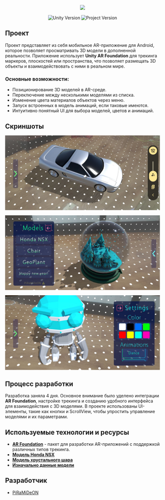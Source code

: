 <p align="center">
      <img src='https://github.com/PiRaMiDeON/TestProject-AR-/blob/main/Imgs/Main.png'>
</p>

<p align="center">
    <img src="https://img.shields.io/badge/Engine-Unity-white" alt="Unity Version">
    <img src="https://img.shields.io/badge/Version-Beta-blue" alt="Project Version">
</p>

## Проект

Проект представляет из себя мобильное AR-приложение для Android, которое позволяет просматривать 3D модели в дополненной реальности. Приложение использует **Unity AR Foundation** для трекинга маркеров, плоскостей или пространства, что позволяет размещать 3D объекты и взаимодействовать с ними в реальном мире.

### Основные возможности:
- Позиционирование 3D моделей в AR-среде.
- Переключение между несколькими моделями из списка.
- Изменение цвета материалов объектов через меню.
- Запуск встроенных в модель анимаций, если таковые имеются.
- Интуитивно понятный UI для выбора моделей, цветов и анимаций.

## Скриншоты

<p align="center"> 
      <img src='https://github.com/PiRaMiDeON/TestProject-AR-/blob/main/Imgs/Screenshot1.jpg' width=880>
</p>
<p align="center"> 
      <img src='https://github.com/PiRaMiDeON/TestProject-AR-/blob/main/Imgs/Screenshot2.jpg' width=880> 
</p>
<p align="center"> 
      <img src='https://github.com/PiRaMiDeON/TestProject-AR-/blob/main/Imgs/Screenshot3.jpg' width=880>
</p>

## Процесс разработки

Разработка заняла 4 дня. Основное внимание было уделено интеграции **AR Foundation**, настройке трекинга и созданию удобного интерфейса для взаимодействия с 3D моделями. В проекте использованы UI-элементы, такие как кнопки и ScrollView, чтобы упростить управление моделями и их параметрами.

## Используемые технологии и ресурсы

- [**AR Foundation**](https://docs.unity3d.com/Packages/com.unity.xr.arfoundation@4.1/manual/index.html) - пакет для разработки AR-приложений с поддержкой различных типов трекинга.
- [**Модель Honda NSX**](https://skfb.ly/6WFwI)
- [**Модель хрустального шара**](https://skfb.ly/6RysS)
- [**Изначально данные модели**](https://github.com/Way2AR/unity-ar-test-assignment)

## Разработчик

- [PiRaMiDeON](https://github.com/PiRaMiDeON)
